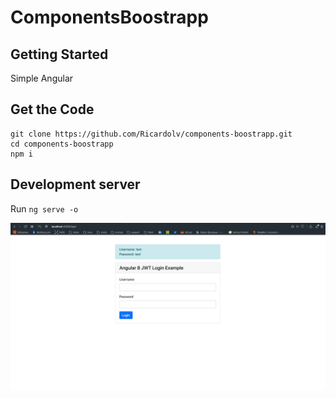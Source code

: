 # ComponentsBoostrapp

## Getting Started
Simple Angular

## Get the Code
```
git clone https://github.com/Ricardolv/components-boostrapp.git
cd components-boostrapp
npm i 
```
## Development server
Run `ng serve -o`

![login](data/login.png)

